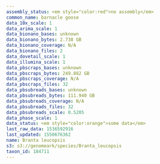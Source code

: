 ```yaml
---
assembly_status: <em style="color:red">no assembly</em>
common_name: barnacle goose
data_10x_scale: 1
data_arima_scale: 1
data_bionano_bases: unknown
data_bionano_bytes: 2.738 GB
data_bionano_coverage: N/A
data_bionano_files: 2
data_dovetail_scale: 1
data_illumina_scale: 1
data_pbscraps_bases: unknown
data_pbscraps_bytes: 249.882 GB
data_pbscraps_coverage: N/A
data_pbscraps_files: 32
data_pbsubreads_bases: unknown
data_pbsubreads_bytes: 111.940 GB
data_pbsubreads_coverage: N/A
data_pbsubreads_files: 32
data_pbsubreads_scale: 0.5205
data_phase_scale: 1
data_status: <em style="color:orange">some data</em>
last_raw_data: 1536592916
last_updated: 1550676362
name: Branta leucopsis
s3: s3://genomeark/species/Branta_leucopsis
taxon_id: 184711
---
```

